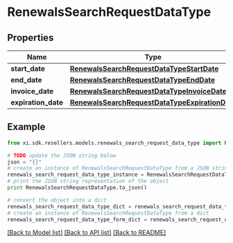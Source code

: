 # RenewalsSearchRequestDataType


## Properties

Name | Type | Description | Notes
------------ | ------------- | ------------- | -------------
**start_date** | [**RenewalsSearchRequestDataTypeStartDate**](RenewalsSearchRequestDataTypeStartDate.md) |  | [optional] 
**end_date** | [**RenewalsSearchRequestDataTypeEndDate**](RenewalsSearchRequestDataTypeEndDate.md) |  | [optional] 
**invoice_date** | [**RenewalsSearchRequestDataTypeInvoiceDate**](RenewalsSearchRequestDataTypeInvoiceDate.md) |  | [optional] 
**expiration_date** | [**RenewalsSearchRequestDataTypeExpirationDate**](RenewalsSearchRequestDataTypeExpirationDate.md) |  | [optional] 

## Example

```python
from xi.sdk.resellers.models.renewals_search_request_data_type import RenewalsSearchRequestDataType

# TODO update the JSON string below
json = "{}"
# create an instance of RenewalsSearchRequestDataType from a JSON string
renewals_search_request_data_type_instance = RenewalsSearchRequestDataType.from_json(json)
# print the JSON string representation of the object
print RenewalsSearchRequestDataType.to_json()

# convert the object into a dict
renewals_search_request_data_type_dict = renewals_search_request_data_type_instance.to_dict()
# create an instance of RenewalsSearchRequestDataType from a dict
renewals_search_request_data_type_form_dict = renewals_search_request_data_type.from_dict(renewals_search_request_data_type_dict)
```
[[Back to Model list]](../README.md#documentation-for-models) [[Back to API list]](../README.md#documentation-for-api-endpoints) [[Back to README]](../README.md)


